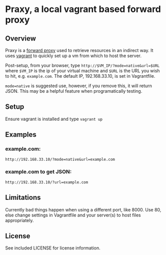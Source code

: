Praxy, a local vagrant based forward proxy
==========================================

Overview
--------

Praxy is a [forward proxy](http://en.wikipedia.org/wiki/Proxy_server#Forwarding_proxies)
used to retrieve resources in an indirect way. It uses [vagrant](vagrantup.com)
to quickly set up a vm from which to host the server.

Post-setup, from your browser, type `http://$VM_IP/?mode=native&url=$URL`
where `$VM_IP` is the ip of your virtual machine and `$URL` is the URL you wish
to hit, e.g. `example.com`. The default IP, 192.168.33.10, is set in
Vagrantfile.

`mode=native` is suggested use, however, if you remove this, it will return
JSON. This may be a helpful feature when programatically testing.

Setup
-----

Ensure vagrant is installed and type `vagrant up`

Examples
--------

### example.com:
`http://192.168.33.10/?mode=native&url=example.com`

### example.com to get JSON:
`http://192.168.33.10/?url=example.com`

Limitations
-----------

Currently bad things happen when using a different port, like 8000. Use 80,
else change settings in Vagrantfile and your server(s) to host files
appropriately.

License
-------

See included LICENSE for license information.

